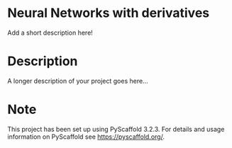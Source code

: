 # Neural Networks with derivatives



Add a short description here!


Description
===========

A longer description of your project goes here...


Note
====

This project has been set up using PyScaffold 3.2.3. For details and usage
information on PyScaffold see https://pyscaffold.org/.

